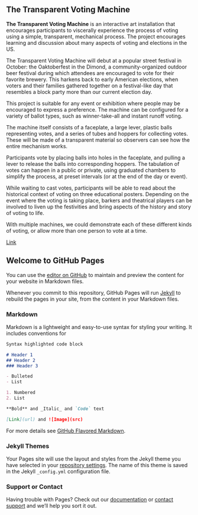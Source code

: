 ## The Transparent Voting Machine

**The Transparent Voting Machine** is an interactive art installation that encourages participants to viscerally experience the process of voting using a simple, transparent, mechanical process. The project encourages learning and discussion about many aspects of voting and elections in the US.

The Transparent Voting Machine will debut at a popular street festival in October: the Oaktoberfest in the Dimond, a community-organized outdoor beer festival during which attendees are encouraged to vote for their favorite brewery. This harkens back to early American elections, when voters and their families gathered together on a festival-like day that resembles a block party more than our current election day.

This project is suitable for any event or exhibition where people may be encouraged to express a preference. The machine can be configured for a variety of ballot types, such as winner-take-all and instant runoff voting.  

The machine itself consists of a faceplate, a large lever, plastic balls representing votes, and a series of tubes and hoppers for collecting votes. These will be made of a transparent material so observers can see how the entire mechanism works.

Participants vote by placing balls into holes in the faceplate, and pulling a lever to release the balls into corresponding hoppers. The tabulation of votes can happen in a public or private, using graduated chambers to simplify the process, at preset intervals (or at the end of the day or event).  

While waiting to cast votes, participants will be able to read about the historical context of voting on three educational posters. Depending on the event where the voting is taking place, barkers and theatrical players can be involved to liven up the festivities and bring aspects of the history and story of voting to life.

With multiple machines, we could demonstrate each of these different kinds of voting, or allow more than one person to vote at a time.

[Link](Garaj_Lumina.md)

## Welcome to GitHub Pages

You can use the [editor on GitHub](https://github.com/ammist/transparentvotingmachine/edit/master/index.md) to maintain and preview the content for your website in Markdown files.

Whenever you commit to this repository, GitHub Pages will run [Jekyll](https://jekyllrb.com/) to rebuild the pages in your site, from the content in your Markdown files.

### Markdown

Markdown is a lightweight and easy-to-use syntax for styling your writing. It includes conventions for

```markdown
Syntax highlighted code block

# Header 1
## Header 2
### Header 3

- Bulleted
- List

1. Numbered
2. List

**Bold** and _Italic_ and `Code` text

[Link](url) and ![Image](src)
```

For more details see [GitHub Flavored Markdown](https://guides.github.com/features/mastering-markdown/).

### Jekyll Themes

Your Pages site will use the layout and styles from the Jekyll theme you have selected in your [repository settings](https://github.com/ammist/transparentvotingmachine/settings). The name of this theme is saved in the Jekyll `_config.yml` configuration file.

### Support or Contact

Having trouble with Pages? Check out our [documentation](https://help.github.com/categories/github-pages-basics/) or [contact support](https://github.com/contact) and we’ll help you sort it out.
